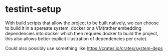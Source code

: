 # testint-setup


With build scripts that allow the project to be built natively, we can choose to build it in a spereate system, docker or a VM(rather embedding dependencies into docker which then requires docker to build the project, this also allows better explicit illustration of dependencies per crate).

Could also possibly use something like https://crates.io/crates/system-deps
